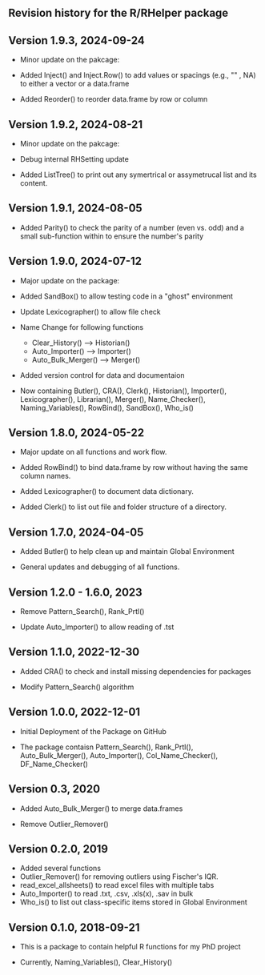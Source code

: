 Revision history for the R/RHelper package
-----------------------------------------
## Version 1.9.3, 2024-09-24

- Minor update on the pakcage:

- Added Inject() and Inject.Row() to add values or spacings (e.g., "" , NA) to either a vector or a data.frame

- Added Reorder() to reorder data.frame by row or column 

## Version 1.9.2, 2024-08-21

- Minor update on the pakcage:

- Debug internal RHSetting update

- Added ListTree() to print out any symertrical or assymetrucal list and its content.

## Version 1.9.1, 2024-08-05

- Added Parity() to check the parity of a number (even vs. odd) and a small sub-function within to ensure the number's parity

## Version 1.9.0, 2024-07-12

- Major update on the package:

- Added SandBox() to allow testing code in a "ghost" environment
- Update Lexicographer() to allow file check

- Name Change for  following functions
    - Clear_History() --> Historian()
    - Auto_Importer() --> Importer()
    - Auto_Bulk_Merger() --> Merger()

- Added version control for data and documentaion

- Now containing Butler(), CRA(), Clerk(), Historian(), Importer(), Lexicographer(), Librarian(), Merger(), Name_Checker(), Naming_Variables(), RowBind(), SandBox(), Who_is()


## Version 1.8.0, 2024-05-22

- Major update on all functions and work flow. 

- Added RowBind() to bind data.frame by row without having the same column names.

- Added Lexicographer() to document data dictionary.

- Added Clerk() to list out file and folder structure of a directory.


## Version 1.7.0, 2024-04-05

- Added Butler() to help clean up and maintain Global Environment

- General updates and debugging of all functions.


## Version 1.2.0 - 1.6.0, 2023

- Remove Pattern_Search(), Rank_Prtl()

- Update Auto_Importer() to allow reading of .tst 



## Version 1.1.0, 2022-12-30

- Added CRA() to check and install missing dependencies for packages

- Modify Pattern_Search() algorithm


## Version 1.0.0, 2022-12-01

- Initial Deployment of the Package on GitHub

- The package contaisn Pattern_Search(), Rank_Prtl(), Auto_Bulk_Merger(), Auto_Importer(), Col_Name_Checker(), DF_Name_Checker()



## Version 0.3, 2020

- Added Auto_Bulk_Merger() to merge data.frames 

- Remove Outlier_Remover()


## Version 0.2.0, 2019

- Added several functions
- Outlier_Remover() for removing outliers using Fischer's IQR.
- read_excel_allsheets() to read excel files with multiple tabs
- Auto_Importer() to read .txt, .csv, .xls(x), .sav in bulk
- Who_is() to list out class-specific items stored in Global Environment 


## Version 0.1.0, 2018-09-21

- This is a package to contain helpful R functions for my PhD project

- Currently, Naming_Variables(), Clear_History()
